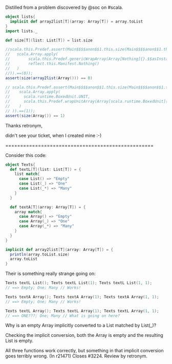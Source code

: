 Distilled from a problem discovered by @soc on #scala.

```scala
object lists{
  implicit def array2list[T](array: Array[T]) = array.toList
}
import lists._

def size[T](list: List[T]) = list.size

//scala.this.Predef.assert(Main$$$$anon$$1.this.size(Main$$$$anon$$1.this.lists().array2list(
//   scala.Array.apply(
//        scala.this.Predef.genericWrapArray(Array[Nothing]{}.$$asInstanceOf[Array[java.lang.Object]]()),
//        reflect.this.Manifest.Nothing()
//   )
//)).==(0));
assert(size(array2list(Array())) == 0)

// scala.this.Predef.assert(Main$$$$anon$$1.this.size(Main$$$$anon$$1.this.lists().array2list(
//    scala.Array.apply(
//      scala.runtime.BoxedUnit.UNIT, 
//      scala.this.Predef.wrapUnitArray(Array[scala.runtime.BoxedUnit]{})
//    )
// )).==(1));
assert(size(Array()) == 1)
```
Thanks retronym,

didn't see your ticket, when I created mine :-)

==================================================

Consider this code:

```scala
object Texts{
  def textL[T](list: List[T]) = {     
    list match{                        
      case List() => "Empty"              
      case List(_) => "One"      
      case List(_*) => "Many"
    }
  }

  def textA[T](array: Array[T]) = {     
    array match{                        
      case Array() => "Empty"              
      case Array(_) => "One"      
      case Array(_*) => "Many"
    }
  }
}

implicit def array2list[T](array: Array[T]) = {
  println(array.toList.size)
  array.toList
}
```

Their is something really strange going on:

```scala
Texts textL List(); Texts textL List(1); Texts textL List(1, 1);
// ==> Empty; One; Many // Works!

Texts textA Array(); Texts textA Array(1); Texts textA Array(1, 1);
// ==> Empty; One; Many // Works!

Texts textL Array(); Texts textL Array(1); Texts textL Array(1, 1);
// ==> ONE???; One; Many // What is going on here?
```

Why is an empty Array implicitly converted to a List matched by List(_)?

Checking the implicit conversion, both the Array is empty and the resulting List is empty.

All three functions work correctly, but something in that implicit conversion goes terribly wrong.
(In r21471) Closes #3224. Review by retronym.
